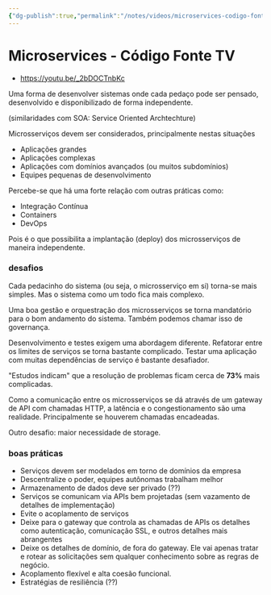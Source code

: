 ```yaml
---
{"dg-publish":true,"permalink":"/notes/videos/microservices-codigo-fonte-tv/"}
---
```


# Microservices - Código Fonte TV

- <https://youtu.be/_2bDOCTnbKc>

Uma forma de desenvolver sistemas onde cada pedaço pode ser pensado, desenvolvido e disponibilizado de forma independente.

(similaridades com SOA: Service Oriented Archtechture)

Microsserviços devem ser considerados, principalmente nestas situações

- Aplicações grandes
- Aplicações complexas
- Aplicações com domínios avançados (ou muitos subdomínios)
- Equipes pequenas de desenvolvimento

Percebe-se que há uma forte relação com outras práticas como:

- Integração Contínua
- Containers
- DevOps

Pois é o que possibilita a implantação (deploy) dos microsserviços de maneira independente.

### desafios

Cada pedacinho do sistema (ou seja, o microsserviço em si) torna-se mais simples. Mas o sistema como um todo fica mais complexo.

Uma boa gestão e orquestração dos microsserviços se torna mandatório para o bom andamento do sistema. Também podemos chamar isso de governança.

Desenvolvimento e testes exigem uma abordagem diferente. Refatorar entre os limites de serviços se torna bastante complicado. Testar uma aplicação com muitas dependências de serviço é bastante desafiador.

"Estudos indicam" que a resolução de problemas ficam cerca de **73%** mais complicadas.

Como a comunicação entre os microsserviços se dá através de um gateway de API com chamadas HTTP, a latência e o congestionamento são uma realidade. Principalmente se houverem chamadas encadeadas.

Outro desafio: maior necessidade de storage.


### boas práticas

- Serviços devem ser modelados em torno de domínios da empresa
- Descentralize o poder, equipes autônomas trabalham melhor
- Armazenamento de dados deve ser privado (??)
- Serviços se comunicam via APIs bem projetadas (sem vazamento de detalhes de implementação)
- Evite o acoplamento de serviços
- Deixe para o gateway que controla as chamadas de APIs os detalhes como autenticação, comunicação SSL, e outros detalhes mais abrangentes
- Deixe os detalhes de domínio, de fora do gateway. Ele vai apenas tratar e rotear as solicitações sem qualquer conhecimento sobre as regras de negócio.
- Acoplamento flexível e alta coesão funcional.
- Estratégias de resiliência (??)
